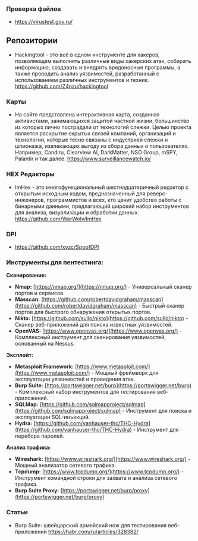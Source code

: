 
### Проверка файлов

- https://virustest.gov.ru/

## Репозитории

- Hackingtool - это всё в одном инструменте для хакеров, позволяющем выполнять различные виды хакерских атак, собирать информацию, создавать и внедрять вредоносные программы, а также проводить анализ уязвимостей, разработанный с использованием различных инструментов и техник. https://github.com/Z4nzu/hackingtool

### Карты

- На сайте представлена интерактивная карта,  созданная активистами, занимающихся защитой частной жизни, большинство из которых лично пострадали от технологий слежки. Целью проекта является раскрытие скрытых  связей компаний, организаций и технологий, которые  тесно связаны с индустрией слежки и шпионажа, извлекающих выгоду из сбора данных о пользователях. Например, Candiru, Clearview AI, DarkMatter, NSO Group, mSPY, Palantir и так  далее. https://www.surveillancewatch.io/

### HEX Редакторы

- ImHex - это многофункциональный шестнадцатеричный редактор с открытым исходным кодом, предназначенный для реверс-инженеров, программистов и всех, кто ценит удобство работы с бинарными данными, предлагающий широкий набор инструментов для анализа, визуализации и обработки данных. https://github.com/WerWolv/ImHex

### DPI

- https://github.com/xvzc/SpoofDPI

### Инструменты для пентестинга:

**Сканирование:**

* **Nmap:** [https://nmap.org/](https://nmap.org/) - Универсальный сканер портов и сервисов.
* **Masscan:** [https://github.com/robertdavidgraham/masscan](https://github.com/robertdavidgraham/masscan) - Быстрый сканер портов для быстрого обнаружения открытых портов.
* **Nikto:** [https://github.com/sullo/nikto](https://github.com/sullo/nikto) - Сканер веб-приложений для поиска известных уязвимостей.
* **OpenVAS:** [https://www.openvas.org/](https://www.openvas.org/) - Комплексный инструмент для сканирования уязвимостей, основанный на Nessus.

**Эксплойт:**

* **Metasploit Framework:** [https://www.metasploit.com/](https://www.metasploit.com/) - Мощный фреймворк для эксплуатации уязвимостей и проведения атак.
* **Burp Suite:** [https://portswigger.net/burp](https://portswigger.net/burp) - Комплексный набор инструментов для тестирования веб-приложений.
* **SQLMap:** [https://github.com/sqlmapproject/sqlmap](https://github.com/sqlmapproject/sqlmap) - Инструмент для поиска и эксплуатации SQL-инъекций.
* **Hydra:** [https://github.com/vanhauser-thc/THC-Hydra](https://github.com/vanhauser-thc/THC-Hydra) - Инструмент для перебора паролей.

**Анализ трафика:**

* **Wireshark:** [https://www.wireshark.org/](https://www.wireshark.org/) - Мощный анализатор сетевого трафика.
* **Tcpdump:** [https://www.tcpdump.org/](https://www.tcpdump.org/) - Инструмент командной строки для захвата и анализа сетевого трафика.
* **Burp Suite Proxy:** [https://portswigger.net/burp/proxy](https://portswigger.net/burp/proxy)

### Статьи

- Burp Suite: швейцарский армейский нож для тестирования веб-приложений https://habr.com/ru/articles/328382/

